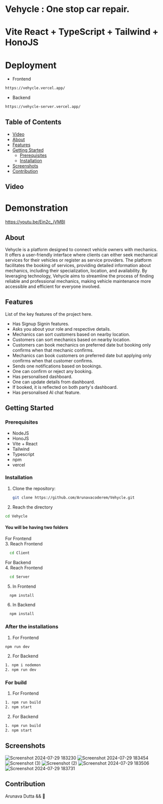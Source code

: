 # Vehycle : One stop car repair. 
# Vite React + TypeScript + Tailwind + HonoJS

# Deployment 

- Frontend
```sh
https://vehycle.vercel.app/
```

- Backend
```sh
https://vehycle-server.vercel.app/
```

## Table of Contents

- [Video](#video)
- [About](#about)
- [Features](#features)
- [Getting Started](#getting-started)
  - [Prerequisites](#prerequisites) 
  - [Installation](#installation)
- [Screenshots](#screenshots)
- [Contribution](#contribution)

## Video
# Demonstration 

https://youtu.be/Ein2c_jVMBI

## About

Vehycle is a platform designed to connect vehicle owners with mechanics. It offers a user-friendly interface where clients can either seek mechanical services for their vehicles or register as service providers. The platform facilitates the booking of services, providing detailed information about mechanics, including their specialization, location, and availability. By leveraging technology, Vehycle aims to streamline the process of finding reliable and professional mechanics, making vehicle maintenance more accessible and efficient for everyone involved.

## Features

List of the key features of the project here.

- Has Signup Signin features.
- Asks you about your role and respective details.
- Mechanics can sort customers based on nearby location.
- Customers can sort mechanics based on nearby location.
- Customers can book mechanics on preferred date but booking only confirms when that mechanic confirms.
- Mechanics can book customers on preferred date but applying only confirms when that customer confirms.
- Sends one notifications based on bookings.
- One can confirm or reject any booking.
- Has personalised dashboard.
- One can update details from dashboard.
- If booked, it is reflected on both party's dashboard.
- Has personalised AI chat feature.

## Getting Started

### Prerequisites

- NodeJS
- HonoJS
- Vite + React
- Tailwind
- Typescript
- npm 
- vercel

### Installation

1. Clone the repository:

   ```sh
   git clone https://github.com/Arunavacoderem/Vehycle.git

   ```
2. Reach the directory

  ```sh
  cd Vehycle

  ```

#### You will be having two folders

For Frontend <br />
3. Reach Frontend
  ```sh
    cd Client

  ```

For Backend  <br />
4. Reach Frontend
  ```sh
    cd Server

  ```

5. In Frontend  <br />
```sh
  npm install

```

6. In Backend  <br />
```sh
  npm install

```

### After the installations
1. For Frontend
  ```sh
  npm run dev
```
2. For Backend
  ```sh
  1. npm i nodemon
  2. npm run dev

```

### For build
1. For Frontend
  ```sh
  1. npm run build
  2. npm start 

```
2. For Backend
  ```sh
  1. npm run build
  2. npm start

```

## Screenshots

![Screenshot 2024-07-29 183230](https://github.com/user-attachments/assets/bd7af605-66e4-42aa-8b0d-de9b8b15b004)
![Screenshot 2024-07-29 183454](https://github.com/user-attachments/assets/6d17262d-ba77-47a6-b3e7-72165ded1bfc)
![Screenshot (3)](https://github.com/user-attachments/assets/bab04a8e-8071-48d2-885d-408075b90dd8)
![Screenshot (2)](https://github.com/user-attachments/assets/13b62ad1-a81c-4a0b-8bec-723bfa9b096a)
![Screenshot 2024-07-29 183506](https://github.com/user-attachments/assets/c791318f-5334-491b-98cd-d1edb0a7513f)
![Screenshot 2024-07-29 183731](https://github.com/user-attachments/assets/aa69f546-d79c-42a4-9cea-9af8ed6c86a3)


## Contribution
Arunava Dutta && 🤍
